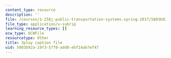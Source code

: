 ```yaml
---
content_type: resource
description: ''
file: /courses/1-258j-public-transportation-systems-spring-2017/5803b92a19f357f0add0ebf14ab7ef47_I2K5WnG_TLs.vtt
file_type: application/x-subrip
learning_resource_types: []
ocw_type: OCWFile
resourcetype: Other
title: 3play caption file
uid: 5803b92a-19f3-57f0-add0-ebf14ab7ef47
---
```

